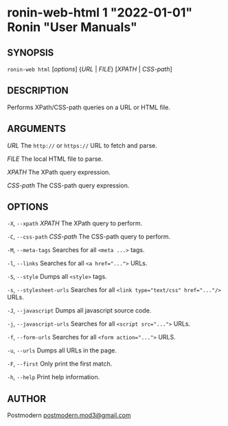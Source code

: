 # ronin-web-html 1 "2022-01-01" Ronin "User Manuals"

## SYNOPSIS

`ronin-web html` [*options*] {*URL* \| *FILE*} [*XPATH* \| *CSS-path*]

## DESCRIPTION

Performs XPath/CSS-path queries on a URL or HTML file.

## ARGUMENTS

*URL*
  The `http://` or `https://` URL to fetch and parse.

*FILE*
  The local HTML file to parse.

*XPATH*
  The XPath query expression.

*CSS-path*
  The CSS-path query expression.

## OPTIONS

`-X`, `--xpath` *XPATH*
  The XPath query to perform.
  
`-C`, `--css-path` *CSS-path*
  The CSS-path query to perform.

`-M`, `--meta-tags`
  Searches for all `<meta ...>` tags.

`-l`, `--links`
  Searches for all `<a href="...">` URLs.

`-S`, `--style`
  Dumps all `<style>` tags.

`-s`, `--stylesheet-urls`
  Searches for all `<link type="text/css" href="..."/>` URLs.

`-J`, `--javascript`
  Dumps all javascript source code.

`-j`, `--javascript-urls`
  Searches for all `<script src="...">` URLs.

`-f`, `--form-urls`
  Searches for all `<form action="...">` URLS.

`-u`, `--urls`
  Dumps all URLs in the page.

`-F`, `--first`
  Only print the first match.

`-h`, `--help`
  Print help information.

## AUTHOR

Postmodern <postmodern.mod3@gmail.com>

